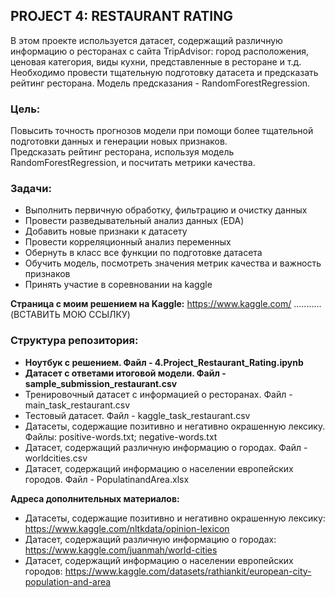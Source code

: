 ## PROJECT 4: RESTAURANT RATING 
В этом проекте используется датасет, содержащий различную информацию о ресторанах с сайта TripAdvisor: город расположения, ценовая категория, виды кухни, представленные в ресторане и т.д. Необходимо провести тщательную подготовку датасета и предсказать рейтинг ресторана. Модель предсказания - RandomForestRegression.

### Цель:
Повысить точность прогнозов модели при помощи более тщательной подготовки данных и генерации новых признаков.   
Предсказать рейтинг ресторана, используя модель RandomForestRegression, и посчитать метрики качества.

### Задачи:
- Выполнить первичную обработку, фильтрацию и очистку данных  
- Провести разведывательный анализ данных (EDA)
- Добавить новые признаки к датасету
- Провести корреляционный анализ переменных  
- Обернуть в класс все функции по подготовке датасета 
- Обучить модель, посмотреть значения метрик качества и важность признаков   
- Принять участие в соревновании на kaggle

**Страница с моим решением на Kaggle:**  https://www.kaggle.com/ ...........  (ВСТАВИТЬ МОЮ ССЫЛКУ)  

### Структура репозитория:  
- **Ноутбук с решением. Файл - 4.Project_Restaurant_Rating.ipynb**  
- **Датасет с ответами итоговой модели. Файл - sample_submission_restaurant.csv**  
- Тренировочный датасет с информацией о ресторанах. Файл - main_task_restaurant.csv  
- Тестовый датасет. Файл - kaggle_task_restaurant.csv    
- Датасеты, содержащие позитивно и негативно окрашенную лексику. Файлы: positive-words.txt; negative-words.txt    
- Датасет, содержащий различную информацию о городах. Файл - worldcities.csv  
- Датасет, содержащий информацию о населении европейских городов. Файл - PopulatinandArea.xlsx   

**Адреса дополнительных материалов:**  
- Датасеты, содержащие позитивно и негативно окрашенную лексику: https://www.kaggle.com/nltkdata/opinion-lexicon  
- Датасет, содержащий различную информацию о городах: https://www.kaggle.com/juanmah/world-cities  
- Датасет, содержащий информацию о населении европейских городов: https://www.kaggle.com/datasets/rathiankit/european-city-population-and-area
